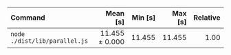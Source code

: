 | Command | Mean [s] | Min [s] | Max [s] | Relative |
|:---|---:|---:|---:|---:|
| `node ./dist/lib/parallel.js` | 11.455 ± 0.000 | 11.455 | 11.455 | 1.00 |
